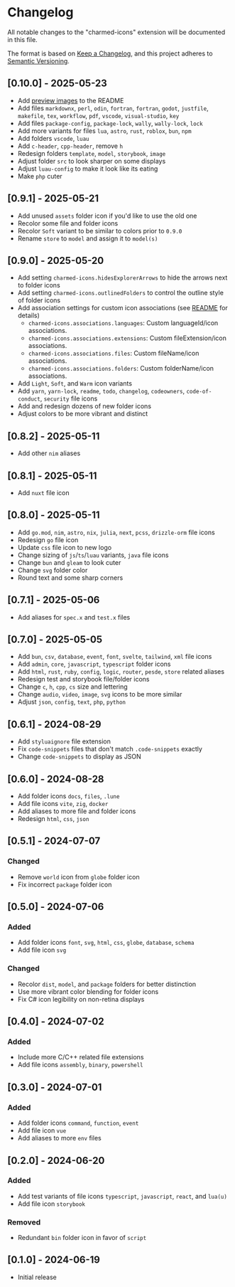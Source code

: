 # Changelog

All notable changes to the "charmed-icons" extension will be documented in this file.

The format is based on [Keep a Changelog](https://keepachangelog.com/en/1.1.0/),
and this project adheres to [Semantic Versioning](https://semver.org/spec/v2.0.0.html).

## [0.10.0] - 2025-05-23

- Add [preview images](https://github.com/littensy/charmed-icons) to the README
- Add files `markdownx`, `perl`, `odin`, `fortran`, `fortran`, `godot`, `justfile`, `makefile`, `tex`, `workflow`, `pdf`, `vscode`, `visual-studio`, `key`
- Add files `package-config`, `package-lock`, `wally`, `wally-lock`, `lock`
- Add more variants for files `lua`, `astro`, `rust`, `roblox`, `bun`, `npm`
- Add folders `vscode`, `luau`
- Add `c-header`, `cpp-header`, remove `h`
- Redesign folders `template`, `model`, `storybook`, `image`
- Adjust folder `src` to look sharper on some displays
- Adjust `luau-config` to make it look like its eating
- Make `php` cuter

## [0.9.1] - 2025-05-21

- Add unused `assets` folder icon if you'd like to use the old one
- Recolor some file and folder icons
- Recolor `Soft` variant to be similar to colors prior to `0.9.0`
- Rename `store` to `model` and assign it to `model(s)`

## [0.9.0] - 2025-05-20

- Add setting `charmed-icons.hidesExplorerArrows` to hide the arrows next to folder icons
- Add setting `charmed-icons.outlinedFolders` to control the outline style of folder icons
- Add association settings for custom icon associations (see [README](https://github.com/littensy/charmed-icons) for details)
  - `charmed-icons.associations.languages`: Custom languageId/icon associations.
  - `charmed-icons.associations.extensions`: Custom fileExtension/icon associations.
  - `charmed-icons.associations.files`: Custom fileName/icon associations.
  - `charmed-icons.associations.folders`: Custom folderName/icon associations.
- Add `Light`, `Soft`, and `Warm` icon variants
- Add `yarn`, `yarn-lock`, `readme`, `todo`, `changelog`, `codeowners`, `code-of-conduct`, `security` file icons
- Add and redesign dozens of new folder icons
- Adjust colors to be more vibrant and distinct

## [0.8.2] - 2025-05-11

- Add other `nim` aliases

## [0.8.1] - 2025-05-11

- Add `nuxt` file icon

## [0.8.0] - 2025-05-11

- Add `go.mod`, `nim`, `astro`, `nix`, `julia`, `next`, `pcss`, `drizzle-orm` file icons
- Redesign `go` file icon
- Update `css` file icon to new logo
- Change sizing of `js`/`ts`/`luau` variants, `java` file icons
- Change `bun` and `gleam` to look cuter
- Change `svg` folder color
- Round text and some sharp corners

## [0.7.1] - 2025-05-06

- Add aliases for `spec.x` and `test.x` files

## [0.7.0] - 2025-05-05

- Add `bun`, `csv`, `database`, `event`, `font`, `svelte`, `tailwind`, `xml` file icons
- Add `admin`, `core`, `javascript`, `typescript` folder icons
- Add `html`, `rust`, `ruby`, `config`, `logic`, `router`, `pesde`, `store` related aliases
- Redesign test and storybook file/folder icons
- Change `c`, `h`, `cpp`, `cs` size and lettering
- Change `audio`, `video`, `image`, `svg` icons to be more similar
- Adjust `json`, `config`, `text`, `php`, `python`

## [0.6.1] - 2024-08-29

- Add `styluaignore` file extension
- Fix `code-snippets` files that don't match `.code-snippets` exactly
- Change `code-snippets` to display as JSON

## [0.6.0] - 2024-08-28

- Add folder icons `docs`, `files`, `.lune`
- Add file icons `vite`, `zig`, `docker`
- Add aliases to more file and folder icons
- Redesign `html`, `css`, `json`

## [0.5.1] - 2024-07-07

### Changed

- Remove `world` icon from `globe` folder icon
- Fix incorrect `package` folder icon

## [0.5.0] - 2024-07-06

### Added

- Add folder icons `font`, `svg`, `html`, `css`, `globe`, `database`, `schema`
- Add file icon `svg`

### Changed

- Recolor `dist`, `model`, and `package` folders for better distinction
- Use more vibrant color blending for folder icons
- Fix C# icon legibility on non-retina displays

## [0.4.0] - 2024-07-02

### Added

- Include more C/C++ related file extensions
- Add file icons `assembly`, `binary`, `powershell`

## [0.3.0] - 2024-07-01

### Added

- Add folder icons `command`, `function`, `event`
- Add file icon `vue`
- Add aliases to more `env` files

## [0.2.0] - 2024-06-20

### Added

- Add test variants of file icons `typescript`, `javascript`, `react`, and `lua(u)`
- Add file icon `storybook`

### Removed

- Redundant `bin` folder icon in favor of `script`

## [0.1.0] - 2024-06-19

- Initial release
